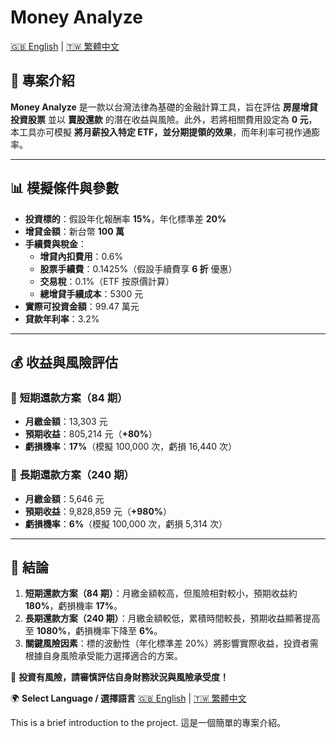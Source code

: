 # Money Analyze

[🇬🇧 English](README.en.md) | [🇹🇼 繁體中文](README.zh-TW.md)

## 📌 專案介紹

**Money Analyze** 是一款以台灣法律為基礎的金融計算工具，旨在評估 **房屋增貸投資股票** 並以 **賣股還款** 的潛在收益與風險。此外，若將相關費用設定為 **0 元**，本工具亦可模擬 **將月薪投入特定 ETF，並分期提領的效果**，而年利率可視作通膨率。

---

## 📊 **模擬條件與參數**

- **投資標的**：假設年化報酬率 **15%**，年化標準差 **20%**
- **增貸金額**：新台幣 **100 萬**
- **手續費與稅金**：
  - **增貸內扣費用**：0.6%
  - **股票手續費**：0.1425%（假設手續費享 **6 折** 優惠）
  - **交易稅**：0.1%（ETF 按原價計算）
  - **總增貸手續成本**：5300 元
- **實際可投資金額**：99.47 萬元
- **貸款年利率**：3.2%

---

## 💰 **收益與風險評估**

### 📆 **短期還款方案**（84 期）

- **月繳金額**：13,303 元
- **預期收益**：805,214 元（**+80%**）
- **虧損機率**：**17%**（模擬 100,000 次，虧損 16,440 次）

### 📆 **長期還款方案**（240 期）

- **月繳金額**：5,646 元
- **預期收益**：9,828,859 元（**+980%**）
- **虧損機率**：**6%**（模擬 100,000 次，虧損 5,314 次）

---

## 📝 **結論**

1. **短期還款方案（84 期）**：月繳金額較高，但風險相對較小，預期收益約 **180%**，虧損機率 **17%**。
2. **長期還款方案（240 期）**：月繳金額較低，累積時間較長，預期收益顯著提高至 **1080%**，虧損機率下降至 **6%**。
3. **關鍵風險因素**：標的波動性（年化標準差 20%）將影響實際收益，投資者需根據自身風險承受能力選擇適合的方案。

🔹 **投資有風險，請審慎評估自身財務狀況與風險承受度！**

🌍 **Select Language / 選擇語言**
[🇬🇧 English](docs/README.en.md) | [🇹🇼 繁體中文](docs/README.zh-TW.md)

This is a brief introduction to the project.
這是一個簡單的專案介紹。
